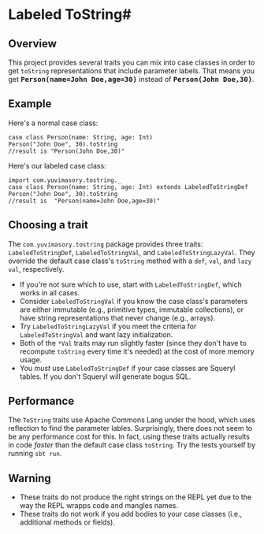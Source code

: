 # Labeled ToString#
## Overview ##
This project provides several traits you can mix into case classes in order to get `toString` representations that include parameter labels. That means you get <strong><tt>Person(name=John Doe,age=30)</tt></strong> instead of <strong><tt>Person(John Doe,30)</tt></strong>.

## Example ##
Here's a normal case class:

    case class Person(name: String, age: Int)
    Person("John Doe", 30).toString
    //result is "Person(John Doe,30)"

Here's our labeled case class:

    import com.yuvimasory.tostring._
    case class Person(name: String, age: Int) extends LabeledToStringDef
    Person("John Doe", 30).toString
    //result is  "Person(name=John Doe,age=30)"

## Choosing a trait ##
The `com.yuvimasory.tostring` package provides three traits: `LabeledToStringDef`, `LabeledToStringVal`, and `LabeledToStringLazyVal`. They override the default case class's `toString` method with a `def`, `val`, and `lazy val`, respectively.

* If you're not sure which to use, start with `LabeledToStringDef`, which works in all cases.
* Consider `LabeledToStringVal` if you know the case class's parameters are either immutable (e.g., primitive types, immutable collections), or have string representations that never change (e.g., arrays).
* Try `LabeledToStringLazyVal` if you meet the criteria for `LabeledToStringVal` and want lazy initialization.
* Both of the `*Val` traits may run slightly faster (since they don't have to recompute `toString` every time it's needed) at the cost of more memory usage.
* You *must* use `LabeledToStringDef` if your case classes are Squeryl tables. If you don't Squeryl will generate bogus SQL.

## Performance ##
The `ToString` traits use Apache Commons Lang under the hood, which uses reflection to find the parameter lables. Surprisingly, there does not seem to be any performance cost for this. In fact, using these traits actually results in code *faster* than the default case class `toString`. Try the tests yourself by running `sbt run`.

## Warning ##
* These traits do not produce the right strings on the REPL yet due to the way the REPL wrapps code and mangles names.
* These traits do not work if you add bodies to your case classes (i.e., additional methods or fields).
